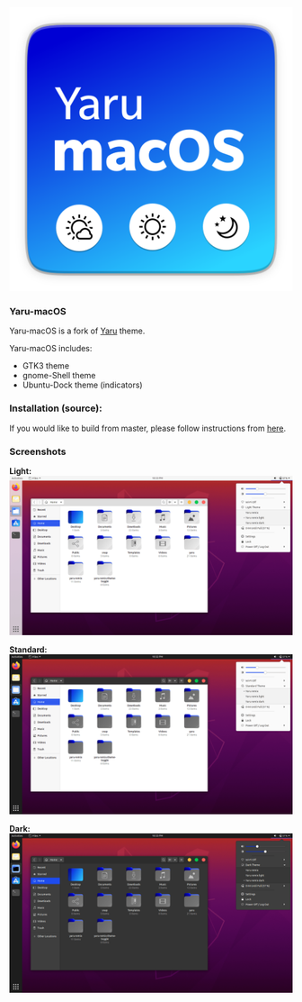 ![logo](screenshots/yaru-macos(256x2).png)
### Yaru-macOS
Yaru-macOS is a fork of [Yaru](https://github.com/ubuntu/yaru) theme.

Yaru-macOS includes:
- GTK3 theme
- gnome-Shell theme
- Ubuntu-Dock theme (indicators)

### Installation (source):
If you would like to build from master, please follow instructions from [here](source.md).

### Screenshots
**Light:**
![light](screenshots/light.png)

**Standard:**
![standard](screenshots/default.png)

**Dark:**
![dark](screenshots/dark.png)

